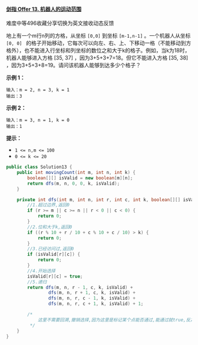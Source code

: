 #### [剑指 Offer 13. 机器人的运动范围](https://leetcode.cn/problems/ji-qi-ren-de-yun-dong-fan-wei-lcof/)

难度中等496收藏分享切换为英文接收动态反馈

地上有一个m行n列的方格，从坐标 `[0,0]` 到坐标 `[m-1,n-1]` 。一个机器人从坐标 `[0, 0] `
的格子开始移动，它每次可以向左、右、上、下移动一格（不能移动到方格外），也不能进入行坐标和列坐标的数位之和大于k的格子。例如，当k为18时，机器人能够进入方格 [35, 37] ，因为3+5+3+7=18。但它不能进入方格 [35, 38]
，因为3+5+3+8=19。请问该机器人能够到达多少个格子？

**示例 1：**

```
输入：m = 2, n = 3, k = 1
输出：3
```

**示例 2：**

```
输入：m = 3, n = 1, k = 0
输出：1
```

**提示：**

- `1 <= n,m <= 100`
- `0 <= k <= 20`

```java
public class Solution13 {
    public int movingCount(int m, int n, int k) {
        boolean[][] isValid = new boolean[m][n];
        return dfs(m, n, 0, 0, k, isValid);
    }

    private int dfs(int m, int n, int r, int c, int k, boolean[][] isValid) {
        //1.超过边界,返回0
        if (r >= m || c >= n || r < 0 || c < 0) {
            return 0;
        }
        //2.位和大于k,返回0
        if ((r % 10 + r / 10 + c % 10 + c / 10) > k) {
            return 0;
        }
        //3.已经访问过,返回0
        if (isValid[r][c]) {
            return 0;
        }
        //4.开始选择
        isValid[r][c] = true;
        //5.递归
        return dfs(m, n, r - 1, c, k, isValid) +
                dfs(m, n, r + 1, c, k, isValid) +
                dfs(m, n, r, c - 1, k, isValid) +
                dfs(m, n, r, c + 1, k, isValid) + 1;

        /*
            这里不需要回溯,撤销选择,因为这里是标记某个点能否通过,能通过就true,反之false
         */
    }
}
```
